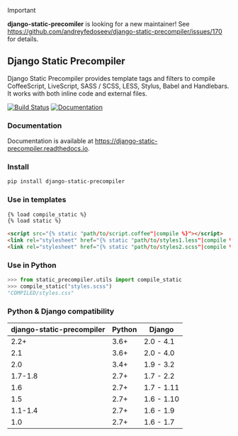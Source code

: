 > [!IMPORTANT]
> **django-static-precomiler** is looking for a new maintainer!
> See <https://github.com/andreyfedoseev/django-static-precompiler/issues/170>
> for details.

## Django Static Precompiler

Django Static Precompiler provides template tags and filters to compile
CoffeeScript, LiveScript, SASS / SCSS, LESS, Stylus, Babel and
Handlebars. It works with both inline code and external files.

[![Build Status](https://github.com/andreyfedoseev/django-static-precompiler/workflows/CI/badge.svg)](https://github.com/andreyfedoseev/django-static-precompiler/actions?query=workflow%3ACI)
[![Documentation](https://readthedocs.org/projects/django-static-precompiler/badge/)](https://django-static-precompiler.readthedocs.io/)

### Documentation

Documentation is available at
<https://django-static-precompiler.readthedocs.io>.

### Install

```sh
pip install django-static-precompiler
```

### Use in templates

```html
{% load compile_static %}
{% load static %}

<script src="{% static "path/to/script.coffee"|compile %}"></script>
<link rel="stylesheet" href="{% static "path/to/styles1.less"|compile %}" />
<link rel="stylesheet" href="{% static "path/to/styles2.scss"|compile %}" />
```

### Use in Python

```python
>>> from static_precompiler.utils import compile_static
>>> compile_static("styles.scss")
"COMPILED/styles.css"
```

### Python & Django compatibility

| django-static-precompiler | Python | Django     |
|---------------------------|--------|------------|
| 2.2+                      | 3.6+   | 2.0 - 4.1  |
| 2.1                       | 3.6+   | 2.0 - 4.0  |
| 2.0                       | 3.4+   | 1.9 - 3.2  |
| 1.7-1.8                   | 2.7+   | 1.7 - 2.2  |
| 1.6                       | 2.7+   | 1.7 - 1.11 |
| 1.5                       | 2.7+   | 1.6 - 1.10 |
| 1.1-1.4                   | 2.7+   | 1.6 - 1.9  |
| 1.0                       | 2.7+   | 1.6 - 1.7  |
